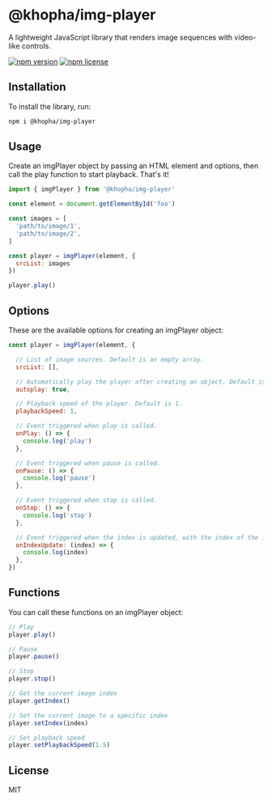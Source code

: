 # @khopha/img-player

A lightweight JavaScript library that renders image sequences with video-like controls.

[![npm version](https://img.shields.io/npm/v/@khopha/img-player)](https://npmjs.com/package/@khopha/img-player)
[![npm license](https://img.shields.io/npm/l/@khopha/img-player)](https://npmjs.com/package/@khopha/img-player)

## Installation

To install the library, run:

```bash
npm i @khopha/img-player
```

## Usage

Create an imgPlayer object by passing an HTML element and options, then call the play function to start playback. That's it!

```js
import { imgPlayer } from '@khopha/img-player'

const element = document.getElementById('foo')

const images = [
  'path/to/image/1',
  'path/to/image/2',
]

const player = imgPlayer(element, {
  srcList: images
})

player.play()
```

## Options

These are the available options for creating an imgPlayer object:

```js
const player = imgPlayer(element, {

  // List of image sources. Default is an empty array.
  srcList: [],

  // Automatically play the player after creating an object. Default is false.
  autoplay: true,

  // Playback speed of the player. Default is 1.
  playbackSpeed: 1,

  // Event triggered when play is called.
  onPlay: () => {
    console.log('play')
  },

  // Event triggered when pause is called.
  onPause: () => {
    console.log('pause')
  },

  // Event triggered when stop is called.
  onStop: () => {
    console.log('stop')
  },

  // Event triggered when the index is updated, with the index of the image passed as a parameter.
  onIndexUpdate: (index) => {
    console.log(index)
  },
})
```

## Functions

You can call these functions on an imgPlayer object:

```js
// Play
player.play()

// Pause
player.pause()

// Stop
player.stop()

// Get the current image index
player.getIndex()

// Set the current image to a specific index
player.setIndex(index)

// Set playback speed
player.setPlaybackSpeed(1.5)
```

## License

MIT
